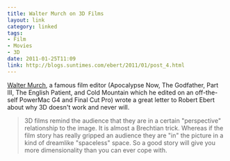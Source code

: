 ```yaml
---
title: Walter Murch on 3D Films
layout: link
category: linked
tags:
- Film
- Movies
- 3D
date: 2011-01-25T11:09
link: http://blogs.suntimes.com/ebert/2011/01/post_4.html
---
```


[Walter Murch](http://en.wikipedia.org/wiki/Walter_Murch), a famous film editor (Apocalypse Now, The Godfather, Part III, The English Patient, and Cold Mountain which he edited on an off-the-self PowerMac G4 and Final Cut Pro) wrote a great letter to Robert Ebert about why 3D doesn't work and never will.

> 3D films remind the audience that they are in a certain "perspective" relationship to the image. It is almost a Brechtian trick. Whereas if the film story has really gripped an audience they are "in" the picture in a kind of dreamlike "spaceless" space. So a good story will give you more dimensionality than you can ever cope with.